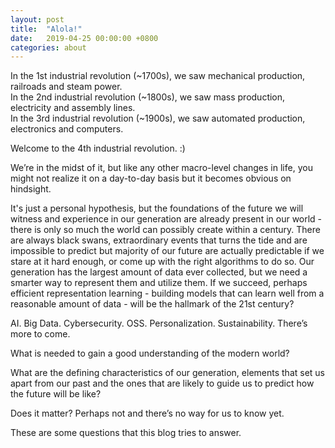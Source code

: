 ```yaml
---
layout: post
title:  "Alola!"
date:   2019-04-25 00:00:00 +0800
categories: about
---
```


In the 1st industrial revolution (~1700s), we saw mechanical production, railroads and steam power.  
In the 2nd industrial revolution (~1800s), we saw mass production, electricity and assembly lines.  
In the 3rd industrial revolution (~1900s), we saw automated production, electronics and computers.

Welcome to the 4th industrial revolution. :)

We’re in the midst of it, but like any other macro-level changes in life, you might not realize it on a day-to-day basis but it becomes obvious on hindsight. 

It's just a personal hypothesis, but the foundations of the future we will witness and experience in our generation are already present in our world - there is only so much the world can possibly create within a century. There are always black swans, extraordinary events that turns the tide and are impossible to predict but majority of our future are actually predictable if we stare at it hard enough, or come up with the right algorithms to do so. Our generation has the largest amount of data ever collected, but we need a smarter way to represent them and utilize them. If we succeed, perhaps efficient representation learning - building models that can learn well from a reasonable amount of data - will be the hallmark of the 21st century?  

AI. Big Data. Cybersecurity. OSS. Personalization. Sustainability. There’s more to come. 

What is needed to gain a good understanding of the modern world? 

What are the defining characteristics of our generation, elements that set us apart from our past and the ones that are likely to guide us to predict how the future will be like? 

Does it matter? Perhaps not and there’s no way for us to know yet. 

These are some questions that this blog tries to answer. 
